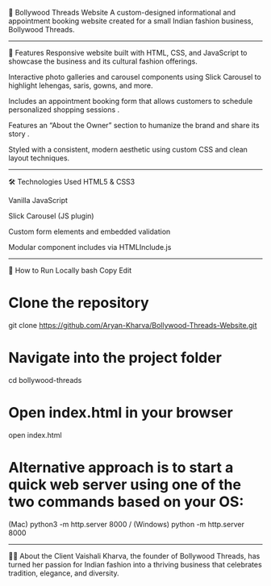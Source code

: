🧵 Bollywood Threads Website
A custom-designed informational and appointment booking website created for a small Indian fashion business, Bollywood Threads.

----------------------------------------------------------------------------------------------------------------------------------------------------------------
🔧 Features
Responsive website built with HTML, CSS, and JavaScript to showcase the business and its cultural fashion offerings.

Interactive photo galleries and carousel components using Slick Carousel to highlight lehengas, saris, gowns, and more.

Includes an appointment booking form that allows customers to schedule personalized shopping sessions​
.

Features an “About the Owner” section to humanize the brand and share its story​
.

Styled with a consistent, modern aesthetic using custom CSS and clean layout techniques.

----------------------------------------------------------------------------------------------------------------------------------------------------------------
🛠️ Technologies Used
HTML5 & CSS3

Vanilla JavaScript

Slick Carousel (JS plugin)

Custom form elements and embedded validation

Modular component includes via HTMLInclude.js​

----------------------------------------------------------------------------------------------------------------------------------------------------------------
📂 How to Run Locally
bash
Copy
Edit
# Clone the repository
git clone https://github.com/Aryan-Kharva/Bollywood-Threads-Website.git

# Navigate into the project folder
cd bollywood-threads

# Open index.html in your browser
open index.html

# Alternative approach is to start a quick web server using one of the two commands based on your OS:
(Mac) python3 -m http.server 8000 / (Windows) python -m http.server 8000

----------------------------------------------------------------------------------------------------------------------------------------------------------------
🙋‍♀️ About the Client
Vaishali Kharva, the founder of Bollywood Threads, has turned her passion for Indian fashion into a thriving business that celebrates tradition, elegance, and diversity.



